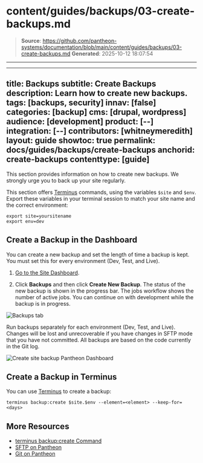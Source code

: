 # content/guides/backups/03-create-backups.md

> **Source**: https://github.com/pantheon-systems/documentation/blob/main/content/guides/backups/03-create-backups.md
> **Generated**: 2025-10-12 18:07:54

---

---
title: Backups
subtitle: Create Backups
description: Learn how to create new backups.
tags: [backups, security]
innav: [false]
categories: [backup]
cms: [drupal, wordpress]
audience: [development]
product: [--]
integration: [--]
contributors: [whitneymeredith]
layout: guide
showtoc: true
permalink: docs/guides/backups/create-backups
anchorid: create-backups
contenttype: [guide]
---

This section provides information on how to create new backups. We strongly urge you to back up your site regularly.

<Alert title="Exports" type="export">

This section offers [Terminus](/terminus) commands, using the variables `$site` and `$env`. Export these variables in your terminal session to match your site name and the correct environment:

```bash{promptUser: user}
export site=yoursitename
export env=dev
```

</Alert>

## Create a Backup in the Dashboard

You can create a new backup and set the length of time a backup is kept. You must set this for every environment (Dev, Test, and Live).

1. [Go to the Site Dashboard](/guides/account-mgmt/workspace-sites-teams/sites#site-dashboard).

1. Click **Backups** and then click **Create New Backup**. The status of the new backup is shown in the progress bar. The jobs workflow shows the number of active jobs. You can continue on with development while the backup is in progress.

![Backups tab](../../../images/dashboard/new-dashboard/2024/_backups-tool.png)

<Alert title="Warning" type="danger">

Run backups separately for each environment (Dev, Test, and Live). Changes will be lost and unrecoverable if you have changes in SFTP mode that you have not committed. All backups are based on the code currently in the Git log.

</Alert>

![Create site backup Pantheon Dashboard](../../../images/dashboard/new-dashboard/2024/manual-site-backup.png)

## Create a Backup in Terminus

You can use [Terminus](/terminus) to create a backup:

```bash{promptUser: user}
terminus backup:create $site.$env --element=<element> --keep-for=<days>
```

## More Resources

- [terminus backup:create Command](/terminus/commands/backup-create)
- [SFTP on Pantheon](/guides/sftp)
- [Git on Pantheon](/guides/git)